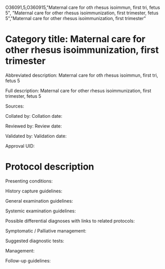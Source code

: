 O36091,5,O360915,"Maternal care for oth rhesus isoimmun, first tri, fetus 5", "Maternal care for other rhesus isoimmunization, first trimester, fetus 5","Maternal care for other rhesus isoimmunization, first trimester"
# Category title: Maternal care for other rhesus isoimmunization, first trimester

Abbreviated description: Maternal care for oth rhesus isoimmun, first tri, fetus 5

Full description: Maternal care for other rhesus isoimmunization, first trimester, fetus 5

Sources:

Collated by:
Collation date:

Reviewed by:
Review date:

Validated by:
Validation date:

Approval UID:

# Protocol description

Presenting conditions:

History capture guidelines:

General examination guidelines:

Systemic examination guidelines:

Possible differential diagnoses with links to related protocols:

Symptomatic / Palliative management:

Suggested diagnostic tests:

Management:

Follow-up guidelines:
